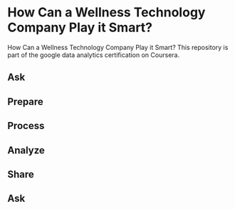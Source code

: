 # How Can a Wellness Technology Company Play it Smart?
How Can a Wellness Technology Company Play it Smart? This repository is part of the google data analytics certification on Coursera. 

## Ask

## Prepare

## Process

## Analyze

## Share

## Ask
